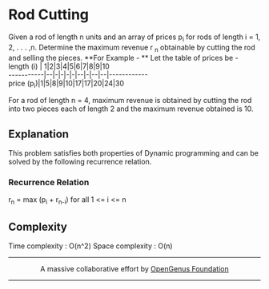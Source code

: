 # Rod Cutting
Given a rod of length n units and an array of prices p<sub>i</sub> for rods of length i = 1, 2, . . . ,n. Determine the maximum revenue r <sub>n</sub> obtainable by cutting the rod and selling the pieces.
**For Example - **
Let the table of prices be - 
length (i) | 1|2|3|4|5|6|7|8|9|10  
-----------|--|-|-|-|-|--|-|--|--|------------  
price (p<sub>i</sub>)|1|5|8|9|10|17|17|20|24|30

For a rod of length n = 4, maximum revenue is obtained by cutting the rod into two pieces each of length 2 and the maximum revenue obtained is 10.

 
## Explanation
This problem satisfies both properties of Dynamic programming and can be solved by the following recurrence relation.


### Recurrence Relation
r<sub>n</sub> = max (p<sub>i</sub> + r<sub>n-i</sub>)   for all 1 <= i <= n

## Complexity
Time complexity : O(n^2)
Space complexity : O(n)

---
<p align="center">
	A massive collaborative effort by <a href="https://github.com/OpenGenus/cosmos">OpenGenus Foundation</a> 
</p>

---

